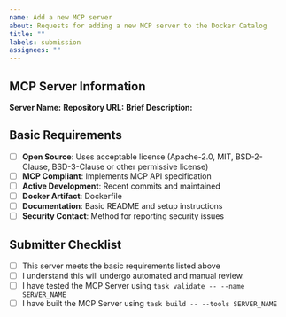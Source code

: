 ```yaml
---
name: Add a new MCP server
about: Requests for adding a new MCP server to the Docker Catalog
title: ""
labels: submission
assignees: ""
---
```


## MCP Server Information

**Server Name:**
**Repository URL:**
**Brief Description:**

## Basic Requirements

- [ ] **Open Source**: Uses acceptable license (Apache-2.0, MIT, BSD-2-Clause, BSD-3-Clause or other permissive license)
- [ ] **MCP Compliant**: Implements MCP API specification
- [ ] **Active Development**: Recent commits and maintained
- [ ] **Docker Artifact**: Dockerfile
- [ ] **Documentation**: Basic README and setup instructions
- [ ] **Security Contact**: Method for reporting security issues

## Submitter Checklist

- [ ] This server meets the basic requirements listed above
- [ ] I understand this will undergo automated and manual review.
- [ ] I have tested the MCP Server using `task validate -- --name SERVER_NAME`
- [ ] I have built the MCP Server using `task build -- --tools SERVER_NAME`
